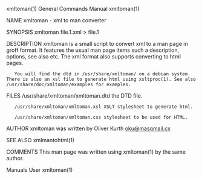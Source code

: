 xmltoman(1)                                                                                General Commands Manual                                                                                xmltoman(1)



NAME
       xmltoman - xml to man converter

SYNOPSIS
       xmltoman file.1.xml > file.1

DESCRIPTION
       xmltoman  is  a  small script to convert xml to a man page in groff format. It features the usual man page items such a description, options, see also etc. The xml format also supports converting to
       html pages.

       You will find the dtd in /usr/share/xmltoman/ on a debian system. There is also an xsl file to generate html using xsltproc(1). See also /usr/share/doc/xmltoman/examples for examples.

FILES
       /usr/share/xmltoman/xmltoman.dtd the DTD file.

       /usr/share/xmltoman/xmltoman.xsl XSLT stylesheet to generate html.

       /usr/share/xmltoman/xmltoman.css stylesheet to be used for HTML.

AUTHOR
       xmltoman was written by Oliver Kurth <oku@masqmail.cx>

SEE ALSO
       xmlmantohtml(1)

COMMENTS
       This man page was written using xmltoman(1) by the same author.



Manuals                                                                                              User                                                                                         xmltoman(1)
